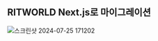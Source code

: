 ## RITWORLD Next.js로 마이그레이션

![스크린샷 2024-07-25 171202](https://github.com/user-attachments/assets/5ba03753-bcf1-4977-ac7f-03483791d06f)

